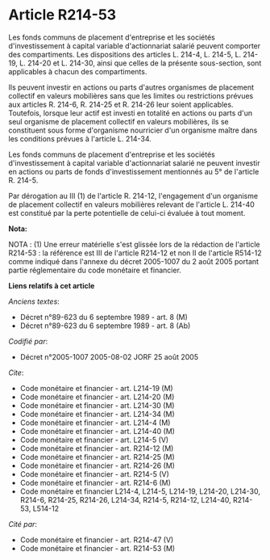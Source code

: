 # Article R214-53

Les fonds communs de placement d'entreprise et les sociétés d'investissement à capital variable d'actionnariat salarié
peuvent comporter des compartiments. Les dispositions des articles L. 214-4, L. 214-5, L. 214-19, L. 214-20 et L. 214-30,
ainsi que celles de la présente sous-section, sont applicables à chacun des compartiments.

Ils peuvent investir en actions ou parts d'autres organismes de placement collectif en valeurs mobilières sans que les
limites ou restrictions prévues aux articles R. 214-6, R. 214-25 et R. 214-26 leur soient applicables. Toutefois, lorsque
leur actif est investi en totalité en actions ou parts d'un seul organisme de placement collectif en valeurs mobilières, ils
se constituent sous forme d'organisme nourricier d'un organisme maître dans les conditions prévues à l'article L. 214-34.

Les fonds communs de placement d'entreprise et les sociétés d'investissement à capital variable d'actionnariat salarié ne
peuvent investir en actions ou parts de fonds d'investissement mentionnés au 5° de l'article R. 214-5.

Par dérogation au III (1) de l'article R. 214-12, l'engagement d'un organisme de placement collectif en valeurs mobilières
relevant de l'article L. 214-40 est constitué par la perte potentielle de celui-ci évaluée à tout moment.

**Nota:**

NOTA : (1) Une erreur matérielle s'est glissée lors de la rédaction de l'article R214-53 : la référence est III de l'article
R214-12 et non II de l'article R514-12 comme indiqué dans l'annexe du décret 2005-1007 du 2 août 2005 portant partie
réglementaire du code monétaire et financier.

**Liens relatifs à cet article**

_Anciens textes_:

  - Décret n°89-623 du 6 septembre 1989 - art. 8 (M)
  - Décret n°89-623 du 6 septembre 1989 - art. 8 (Ab)

_Codifié par_:

  - Décret n°2005-1007 2005-08-02 JORF 25 août 2005

_Cite_:

  - Code monétaire et financier - art. L214-19 (M)
  - Code monétaire et financier - art. L214-20 (M)
  - Code monétaire et financier - art. L214-30 (M)
  - Code monétaire et financier - art. L214-34 (M)
  - Code monétaire et financier - art. L214-4 (M)
  - Code monétaire et financier - art. L214-40 (M)
  - Code monétaire et financier - art. L214-5 (V)
  - Code monétaire et financier - art. R214-12 (M)
  - Code monétaire et financier - art. R214-25 (M)
  - Code monétaire et financier - art. R214-26 (M)
  - Code monétaire et financier - art. R214-5 (V)
  - Code monétaire et financier - art. R214-6 (M)
  - Code monétaire et financier L214-4, L214-5, L214-19, L214-20, L214-30, R214-6, R214-25, R214-26, L214-34, R214-5, R214-12, L214-40, R214-53, L514-12

_Cité par_:

  - Code monétaire et financier - art. R214-47 (V)
  - Code monétaire et financier - art. R214-53 (M)
